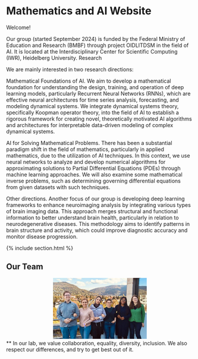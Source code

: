 ---
---

# Mathematics and AI Website 

Welcome! 

Our group (started September 2024) is funded by the Federal Ministry of Education and Research (BMBF) through project OIDLITDSM in the field of AI. It is located at the Interdisciplinary Center for Scientific Computing (IWR), Heidelberg University. 
Research

We are mainly interested in two research directions:

Mathematical Foundations of AI. We aim to develop a mathematical foundation for understanding the design, training, and operation of deep learning models, particularly Recurrent Neural Networks (RNNs), which are effective neural architectures for time series analysis, forecasting, and modeling dynamical systems. We integrate dynamical systems theory, specifically Koopman operator theory, into the field of AI to establish a rigorous framework for creating novel, theoretically motivated AI algorithms and architectures for interpretable data-driven modeling of complex dynamical systems. 


AI for Solving Mathematical Problems. There has been a substantial paradigm shift in the field of mathematics, particularly in applied mathematics, due to the utilization of AI techniques. In this context, we use neural networks to analyze and develop numerical algorithms for approximating solutions to Partial Differential Equations (PDEs) through machine learning approaches. We will also examine some mathematical inverse problems, such as determining governing differential equations from given datasets with such techniques.


Other directions. Another focus of our group is developing deep learning frameworks to enhance neuroimaging analysis by integrating various types of brain imaging data. This approach merges structural and functional information to better understand brain health, particularly in relation to neurodegenerative diseases. This methodology aims to identify patterns in brain structure and activity, which could improve diagnostic accuracy and monitor disease progression.

{% include section.html %}

## Our Team 

<div style="text-align: center;">
  <img src="images/5820970323481314659.jpg" alt="team photo" style="width: 50%; height: auto;"/>
</div>
** In our lab, we value collaboration, equality, diversity, inclusion. We also respect our differences, and try to get best out of it.
